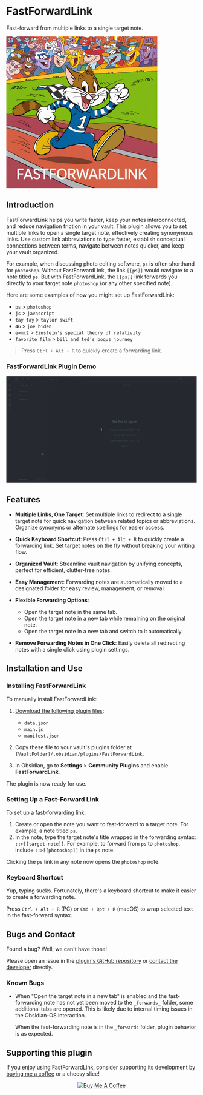 # FastForwardLink

Fast-forward from multiple links to a single target note.

 <img src="fastforwardlink.jpeg" alt="Girl in a jacket" width="400">

## Introduction

FastForwardLink helps you write faster, keep your notes interconnected, and reduce navigation friction in your vault. This plugin allows you to set multiple links to open a single target note, effectively creating synonymous links. Use custom link abbreviations to type faster, establish conceptual connections between terms, navigate between notes quicker, and keep your vault organized.

For example, when discussing photo editing software, `ps` is often shorthand for `photoshop`. Without FastForwardLink, the link `[[ps]]` would navigate to a note titled `ps`. But with FastForwardLink, the `[[ps]]` link forwards you directly to your target note `photoshop` (or any other specified note).

Here are some examples of how you might set up FastForwardLink:

-   `ps` > `photoshop`
-   `js` > `javascript`
-   `tay tay` > `taylor swift`
-   `46` > `joe biden`
-   `e=mc2` > `Einstein's special theory of relativity`
-   `favorite film` > `bill and ted's bogus journey`

> Press `Ctrl + Alt + R` to quickly create a forwarding link.

### FastForwardLink Plugin Demo

![demo](./plugin_demo.gif)

## Features

-   **Multiple Links, One Target**: Set multiple links to redirect to a single target note for quick navigation between related topics or abbreviations. Organize synonyms or alternate spellings for easier access.

-   **Quick Keyboard Shortcut**: Press `Ctrl + Alt + R` to quickly create a forwarding link. Set target notes on the fly without breaking your writing flow.

-   **Organized Vault**: Streamline vault navigation by unifying concepts, perfect for efficient, clutter-free notes.

-   **Easy Management**: Forwarding notes are automatically moved to a designated folder for easy review, management, or removal.

-   **Flexible Forwarding Options**:

    -   Open the target note in the same tab.
    -   Open the target note in a new tab while remaining on the original note.
    -   Open the target note in a new tab and switch to it automatically.

-   **Remove Forwarding Notes in One Click**: Easily delete all redirecting notes with a single click using plugin settings.

## Installation and Use

### Installing FastForwardLink

To manually install FastForwardLink:

1. [Download the following plugin files](https://github.com/IdanLib/ObsidianFastForwardLinkPlugin):

    - `data.json`
    - `main.js`
    - `manifest.json`

2. Copy these file to your vault's plugins folder at `{VaultFolder}/.obsidian/plugins/FastForwardLink`.
3. In Obsidian, go to **Settings** > **Community Plugins** and enable **FastForwardLink**.

The plugin is now ready for use.

### Setting Up a Fast-Forward Link

To set up a fast-forwarding link:

1. Create or open the note you want to fast-forward to a target note. For example, a note titled `ps`.
2. In the note, type the target note's title wrapped in the forwarding syntax: `::>[[target-note]]`. For example, to forward from `ps` to `photoshop`, include `::>[[photoshop]]` in the `ps` note.

Clicking the `ps` link in any note now opens the `photoshop` note.

### Keyboard Shortcut

Yup, typing sucks. Fortunately, there's a keyboard shortcut to make it easier to create a forwarding note.

Press `Ctrl + Alt + R` (PC) or `Cmd + Opt + R` (macOS) to wrap selected text in the fast-forward syntax.

## Bugs and Contact

Found a bug? Well, we can't have those!

Please open an issue in the [plugin's GitHub repository](https://github.com/IdanLib/ObsidianFastForwardLinkPlugin) or [contact the developer](mailto:idanlib@gmail.com) directly.

### Known Bugs

-   When "Open the target note in a new tab" is enabled and the fast-forwarding note has not yet been moved to the `_forwards_` folder, some additional tabs are opened. This is likely due to internal timing issues in the Obsidian-OS interaction.

    When the fast-forwarding note is in the `_forwards` folder, plugin behavior is as expected.

## Supporting this plugin

If you enjoy using FastForwardLink, consider supporting its development by [buying me a coffee](https://www.buymeacoffee.com/idanlib) or a cheesy slice!

<div style="text-align: center;">
<a href="https://www.buymeacoffee.com/idanlib" target="_blank"><img src="https://cdn.buymeacoffee.com/buttons/v2/default-yellow.png" alt="Buy Me A Coffee" style="height: 60px !important;width: 217px !important;" ></a>
</div>
